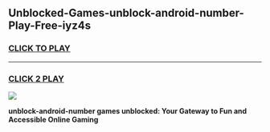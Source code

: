 
## Unblocked-Games-unblock-android-number-Play-Free-iyz4s
<h3>
<a href="https://premium76.site?title=unblock-android-number&ref=21A">CLICK TO PLAY</a></h3>
<hr>

<h3>
<a href="https://premium76.site?title=unblock-android-number&ref=21A">CLICK 2 PLAY</a>
  
</h3>

<a href="https://premium76.site?title=unblock-android-number&ref=21A"><img src="https://clearcache.store/games.png"></a>


**unblock-android-number games unblocked: Your Gateway to Fun and Accessible Online Gaming**
